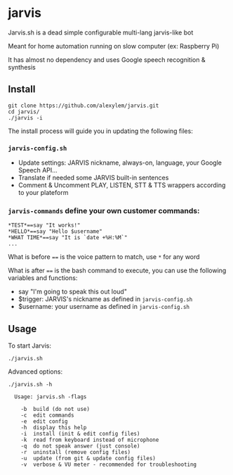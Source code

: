 # jarvis

Jarvis.sh is a dead simple configurable multi-lang jarvis-like bot

Meant for home automation running on slow computer (ex: Raspberry Pi)

It has almost no dependency and uses Google speech recognition & synthesis

## Install
  
```
git clone https://github.com/alexylem/jarvis.git
cd jarvis/
./jarvis -i
```
  
The install process will guide you in updating the following files:

### `jarvis-config.sh`

- Update settings: JARVIS nickname, always-on, language, your Google Speech API...
- Translate if needed some JARVIS built-in sentences
- Comment & Uncomment PLAY, LISTEN, STT & TTS wrappers according to your plateform

### `jarvis-commands` define your own customer commands:

```
*TEST*==say "It works!"
*HELLO*==say "Hello $username"
*WHAT TIME*==say "It is `date +%H:%M`"
...
```

What is before `==` is the voice pattern to match, use `*` for any word

What is after `==` is the bash command to execute, you can use the following variables and functions:
  - say "I'm going to speak this out loud"
  - $trigger: JARVIS's nickname as defined in `jarvis-config.sh`  
  - $username: your username as defined in `jarvis-config.sh`

## Usage

To start Jarvis:
```
./jarvis.sh
```

Advanced options:
```
./jarvis.sh -h

  Usage: jarvis.sh -flags
	
	-b	build (do not use)
	-c	edit commands
	-e	edit config
	-h	display this help
	-i	install (init & edit config files)
	-k	read from keyboard instead of microphone
	-q	do not speak answer (just console)
	-r	uninstall (remove config files)
	-u	update (from git & update config files)
	-v	verbose & VU meter - recommended for troubleshooting
```
